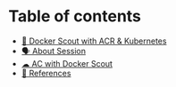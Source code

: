 # Table of contents

* [🐳 Docker Scout with ACR & Kubernetes](README.md)
* [🗣 About Session](about-speaker.md)
* [☁ AC with Docker Scout](ac-with-docker-scout.md)
* [🤝 References](references.md)
